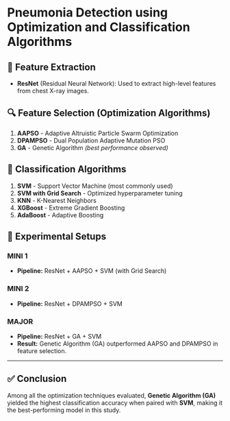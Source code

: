 # Pneumonia Detection using Optimization and Classification Algorithms

## 🧠 Feature Extraction
- **ResNet** (Residual Neural Network): Used to extract high-level features from chest X-ray images.

## 🔍 Feature Selection (Optimization Algorithms)
1. **AAPSO** - Adaptive Altruistic Particle Swarm Optimization  
2. **DPAMPSO** - Dual Population Adaptive Mutation PSO  
3. **GA** - Genetic Algorithm *(best performance observed)*

## 🎯 Classification Algorithms
1. **SVM** - Support Vector Machine (most commonly used)  
2. **SVM with Grid Search** - Optimized hyperparameter tuning  
3. **KNN** - K-Nearest Neighbors  
4. **XGBoost** - Extreme Gradient Boosting  
5. **AdaBoost** - Adaptive Boosting

## 🧪 Experimental Setups

### MINI 1  
- **Pipeline:** ResNet + AAPSO + SVM (with Grid Search)

### MINI 2  
- **Pipeline:** ResNet + DPAMPSO + SVM

### MAJOR  
- **Pipeline:** ResNet + GA + SVM  
- **Result:** Genetic Algorithm (GA) outperformed AAPSO and DPAMPSO in feature selection.

---

## ✅ Conclusion
Among all the optimization techniques evaluated, **Genetic Algorithm (GA)** yielded the highest classification accuracy when paired with **SVM**, making it the best-performing model in this study.
